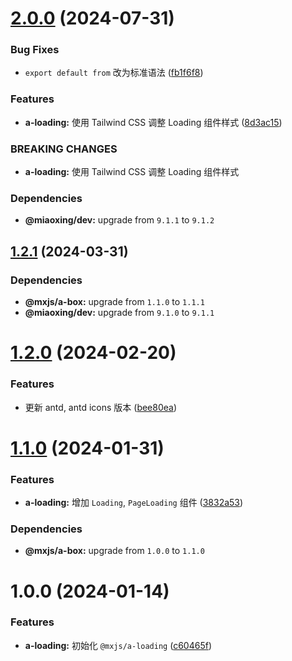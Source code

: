 # [2.0.0](https://github.com/miaoxing/mxjs-a-loading/compare/v1.2.1...v2.0.0) (2024-07-31)


### Bug Fixes

* `export default from` 改为标准语法 ([fb1f6f8](https://github.com/miaoxing/mxjs-a-loading/commit/fb1f6f8099604b3809f27f6c0d53a92300005d47))


### Features

* **a-loading:** 使用 Tailwind CSS 调整 Loading 组件样式 ([8d3ac15](https://github.com/miaoxing/mxjs-a-loading/commit/8d3ac15b699a40a047fcdcd507313463cc21158b))


### BREAKING CHANGES

* **a-loading:** 使用 Tailwind CSS 调整 Loading 组件样式





### Dependencies

* **@miaoxing/dev:** upgrade from `9.1.1` to `9.1.2`

## [1.2.1](https://github.com/miaoxing/mxjs-a-loading/compare/v1.2.0...v1.2.1) (2024-03-31)





### Dependencies

* **@mxjs/a-box:** upgrade from `1.1.0` to `1.1.1`
* **@miaoxing/dev:** upgrade from `9.1.0` to `9.1.1`

# [1.2.0](https://github.com/miaoxing/mxjs-a-loading/compare/v1.1.0...v1.2.0) (2024-02-20)


### Features

* 更新 antd, antd icons 版本 ([bee80ea](https://github.com/miaoxing/mxjs-a-loading/commit/bee80ea9078ee0a2a91595f0deea982bd3a0e7b6))

# [1.1.0](https://github.com/miaoxing/mxjs-a-loading/compare/v1.0.0...v1.1.0) (2024-01-31)


### Features

* **a-loading:** 增加 `Loading`, `PageLoading` 组件 ([3832a53](https://github.com/miaoxing/mxjs-a-loading/commit/3832a5354b1a947afe24b0e678bc4cc9d16c064e))





### Dependencies

* **@mxjs/a-box:** upgrade from `1.0.0` to `1.1.0`

# 1.0.0 (2024-01-14)


### Features

* **a-loading:** 初始化 `@mxjs/a-loading` ([c60465f](https://github.com/miaoxing/mxjs-a-loading/commit/c60465f4e61ef69ffa77d4a62d71060106e30581))
